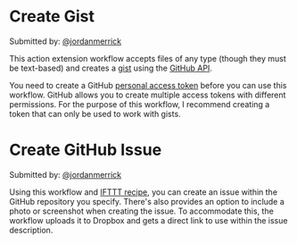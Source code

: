 # Create Gist

Submitted by: [@jordanmerrick](https://twitter.com/jordanmerrick)

This action extension workflow accepts files of any type (though they must be text-based) and creates a [gist](https://gist.github.com/jordanmerrick/9f619c0aaffffd5bb46fad71e73e1477) using the [GitHub API](https://developer.github.com/v3/gists/).

You need to create a GitHub [personal access token](https://github.com/settings/tokens) before you can use this workflow. GitHub allows you to create multiple access tokens with different permissions. For the purpose of this workflow, I recommend creating a token that can only be used to work with gists. 

# Create GitHub Issue

Submitted by: [@jordanmerrick](https://twitter.com/jordanmerrick)

Using this workflow and [IFTTT recipe](https://ifttt.com/recipes/479154-create-github-issue-using-workflow), you can create an issue within the GitHub repository you specify. There's also provides an option to include a photo or screenshot when creating the issue. To accommodate this, the workflow uploads it to Dropbox and gets a direct link to use within the issue description.